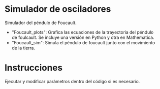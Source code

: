 Simulador de osciladores
=========================

Simulador del péndulo de Foucault.
* "Foucault_plots": Grafica las ecuaciones de la trayectoria del péndulo de foulcault. Se incluye una versión en Python y otra en Mathematica.
* "Foucault_sim": Simula el péndulo de foucault junto con el movimiento de la tierra.

Instrucciones
=============

Ejecutar y modificar parámetros dentro del código si es necesario.